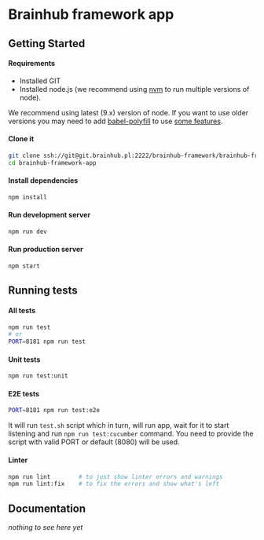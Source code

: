 # Brainhub framework app

## Getting Started

#### Requirements
- Installed GIT
- Installed node.js (we recommend using [nvm](https://github.com/creationix/nvm) to run multiple versions of node).

We recommend using latest (9.x) version of node. If you want to use older versions you may need to add [babel-polyfill](https://babeljs.io/docs/usage/polyfill/) to use [some features](http://node.green/).

#### Clone it
```sh
git clone ssh://git@git.brainhub.pl:2222/brainhub-framework/brainhub-framework-app.git
cd brainhub-framework-app
```

#### Install dependencies
```sh
npm install
```

#### Run development server
```sh
npm run dev
```

#### Run production server
```sh
npm start
```

## Running tests

#### All tests
```sh
npm run test
# or
PORT=8181 npm run test
```

#### Unit tests
```sh
npm run test:unit
```

#### E2E tests
```sh
PORT=8181 npm run test:e2e
```
It will run `test.sh` script which in turn, will run app, wait for it to start listening and run `npm run test:cucumber` command.
You need to provide the script with valid PORT or default (8080) will be used.

#### Linter
```sh
npm run lint        # to just show linter errors and warnings
npm run lint:fix    # to fix the errors and show what's left
```

## Documentation
*nothing to see here yet*